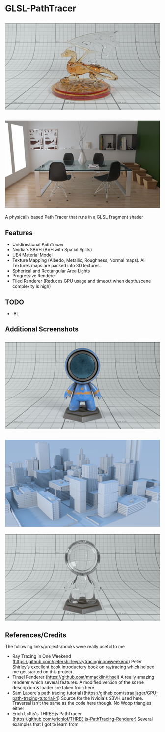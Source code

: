 
GLSL-PathTracer
==========

![Dragon](./screenshots/dragon.png)
--------
![Dining Room](./screenshots/DiningRoom.png)
--------

A physically based Path Tracer that runs in a GLSL Fragment shader

Features
--------
- Unidirectional PathTracer
- Nvidia's SBVH (BVH with Spatial Splits)
- UE4 Material Model
- Texture Mapping (Albedo, Metallic, Roughness, Normal maps). All Textures maps are packed into 3D textures
- Spherical and Rectangular Area Lights
- Progressive Renderer
- Tiled Renderer (Reduces GPU usage and timeout when depth/scene complexity is high)

TODO
--------
- IBL

Additional Screenshots
--------
![Substance Boy](./screenshots/MeetMat_Maps.png)
--------
![City](./screenshots/city.png)
--------
![Substance Boy Glass](./screenshots/GlassMat2.png)

References/Credits
--------
The following links/projects/books were really useful to me
- Ray Tracing in One Weekend (https://github.com/petershirley/raytracinginoneweekend) Peter Shirley's excellent book introductory book on raytracing which helped me get started on this project
- Tinsel Renderer (https://github.com/mmacklin/tinsel) A really amazing renderer which several features. A modified version of the scene description & loader are taken from here
- Sam Lapere's path tracing tutorial ((https://github.com/straaljager/GPU-path-tracing-tutorial-4) Source for the Nvidia's SBVH used here. Traversal isn't the same as the code here though. No Woop triangles either
- Erich Loftis's THREE.js PathTracer (https://github.com/erichlof/THREE.js-PathTracing-Renderer) Several examples that I got to learn from
